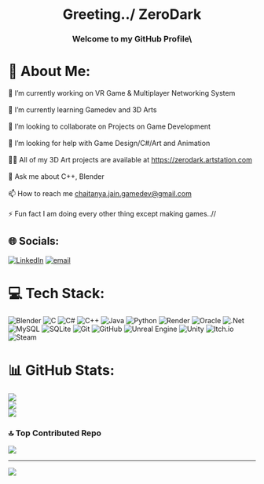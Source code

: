 <h1 align="center">Greeting../ ZeroDark</h1>
<h3 align="center">Welcome to my GitHub Profile\</h3>

# 💫 About Me:
🔭 I’m currently working on VR Game & Multiplayer Networking System<br><br>🌱 I’m currently learning Gamedev and 3D Arts<br><br>👯 I’m looking to collaborate on Projects on Game Development<br><br>🤝 I’m looking for help with Game Design/C#/Art and Animation<br><br>👨‍💻 All of my 3D Art projects are available at https://zerodark.artstation.com<br><br>💬 Ask me about C++, Blender<br><br>📫 How to reach me chaitanya.jain.gamedev@gmail.com<br><br>⚡ Fun fact I am doing every other thing except making games..//


## 🌐 Socials:
[![LinkedIn](https://img.shields.io/badge/LinkedIn-%230077B5.svg?logo=linkedin&logoColor=white)](https://www.linkedin.com/in/chaitanya-jain-zerodark) [![email](https://img.shields.io/badge/Email-D14836?logo=gmail&logoColor=white)](mailto:chaitanya.jain.gamedev@gmail.com) 

# 💻 Tech Stack:
![Blender](https://img.shields.io/badge/blender-%23F5792A.svg?style=for-the-badge&logo=blender&logoColor=white) ![C](https://img.shields.io/badge/c-%2300599C.svg?style=for-the-badge&logo=c&logoColor=white) ![C#](https://img.shields.io/badge/c%23-%23239120.svg?style=for-the-badge&logo=csharp&logoColor=white) ![C++](https://img.shields.io/badge/c++-%2300599C.svg?style=for-the-badge&logo=c%2B%2B&logoColor=white) ![Java](https://img.shields.io/badge/java-%23ED8B00.svg?style=for-the-badge&logo=openjdk&logoColor=white) ![Python](https://img.shields.io/badge/python-3670A0?style=for-the-badge&logo=python&logoColor=ffdd54) ![Render](https://img.shields.io/badge/Render-%46E3B7.svg?style=for-the-badge&logo=render&logoColor=white) ![Oracle](https://img.shields.io/badge/Oracle-F80000?style=for-the-badge&logo=oracle&logoColor=white) ![.Net](https://img.shields.io/badge/.NET-5C2D91?style=for-the-badge&logo=.net&logoColor=white) ![MySQL](https://img.shields.io/badge/mysql-4479A1.svg?style=for-the-badge&logo=mysql&logoColor=white) ![SQLite](https://img.shields.io/badge/sqlite-%2307405e.svg?style=for-the-badge&logo=sqlite&logoColor=white) ![Git](https://img.shields.io/badge/git-%23F05033.svg?style=for-the-badge&logo=git&logoColor=white) ![GitHub](https://img.shields.io/badge/github-%23121011.svg?style=for-the-badge&logo=github&logoColor=white) ![Unreal Engine](https://img.shields.io/badge/unrealengine-%23313131.svg?style=for-the-badge&logo=unrealengine&logoColor=white) ![Unity](https://img.shields.io/badge/unity-%23000000.svg?style=for-the-badge&logo=unity&logoColor=white) ![Itch.io](https://img.shields.io/badge/Itch-%23FF0B34.svg?style=for-the-badge&logo=Itch.io&logoColor=white) ![Steam](https://img.shields.io/badge/steam-%23000000.svg?style=for-the-badge&logo=steam&logoColor=white)
# 📊 GitHub Stats:
![](https://github-readme-stats.vercel.app/api?username=ZeroDark-0&theme=midnight-purple&hide_border=false&include_all_commits=false&count_private=false)<br/>
![](https://github-readme-streak-stats.herokuapp.com/?user=ZeroDark-0&theme=midnight-purple&hide_border=false)<br/>
![](https://github-readme-stats.vercel.app/api/top-langs/?username=ZeroDark-0&theme=midnight-purple&hide_border=false&include_all_commits=false&count_private=false&layout=compact)

### 🔝 Top Contributed Repo
![](https://github-contributor-stats.vercel.app/api?username=ZeroDark-0&limit=5&theme=midnight-purple&combine_all_yearly_contributions=true)

---
[![](https://visitcount.itsvg.in/api?id=ZeroDark-0&icon=3&color=1)](https://visitcount.itsvg.in)

<!-- Proudly created with GPRM ( https://gprm.itsvg.in ) -->
